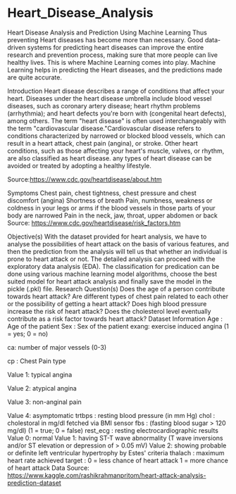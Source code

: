 # Heart_Disease_Analysis

Heart Disease Analysis and Prediction Using Machine Learning
Thus preventing Heart diseases has become more than necessary. Good data-driven systems for predicting heart diseases can improve the entire research and prevention process, making sure that more people can live healthy lives. This is where Machine Learning comes into play. Machine Learning helps in predicting the Heart diseases, and the predictions made are quite accurate.

Introduction
Heart disease describes a range of conditions that affect your heart. Diseases under the heart disease umbrella include blood vessel diseases, such as coronary artery disease; heart rhythm problems (arrhythmia); and heart defects you're born with (congenital heart defects), among others. The term "heart disease" is often used interchangeably with the term "cardiovascular disease."Cardiovascular disease refers to conditions characterized by narrowed or blocked blood vessels, which can result in a heart attack, chest pain (angina), or stroke. Other heart conditions, such as those affecting your heart's muscle, valves, or rhythm, are also classified as heart disease. any types of heart disease can be avoided or treated by adopting a healthy lifestyle.

Source:https://www.cdc.gov/heartdisease/about.htm

Symptoms
Chest pain, chest tightness, chest pressure and chest discomfort (angina)
Shortness of breath
Pain, numbness, weakness or coldness in your legs or arms if the blood vessels in those parts of your body are narrowed
Pain in the neck, jaw, throat, upper abdomen or back
Source: https://www.cdc.gov/heartdisease/risk_factors.htm


Objective(s)
With the dataset provided for heart analysis, we have to analyse the possibilities of heart attack on the basis of various features, and then the prediction from the analysis will tell us that whether an individual is prone to heart attack or not.
The detailed analysis can proceed with the exploratory data analysis (EDA).
The classification for predication can be done using various machine learning model algorithms, choose the best suited model for heart attack analysis and finally save the model in the pickle (.pkl) file.
Research Question(s)
Does the age of a person contribute towards heart attack?
Are different types of chest pain related to each other or the possibility of getting a heart attack?
Does high blood pressure increase the risk of heart attack?
Does the cholesterol level eventually contribute as a risk factor towards heart attack?
Dataset Information
Age : Age of the patient
Sex : Sex of the patient
exang: exercise induced angina (1 = yes; 0 = no)

ca: number of major vessels (0-3)

cp : Chest Pain type

Value 1: typical angina

Value 2: atypical angina

Value 3: non-anginal pain

Value 4: asymptomatic
trtbps : resting blood pressure (in mm Hg)
chol : cholestoral in mg/dl fetched via BMI sensor
fbs : (fasting blood sugar > 120 mg/dl) (1 = true; 0 = false)
rest_ecg : resting electrocardiographic results
Value 0: normal
Value 1: having ST-T wave abnormality (T wave inversions and/or ST elevation or depression of > 0.05 mV)
Value 2: showing probable or definite left ventricular hypertrophy by Estes' criteria
thalach : maximum heart rate achieved
target :
0 = less chance of heart attack
1 = more chance of heart attack
Data Source: https://www.kaggle.com/rashikrahmanpritom/heart-attack-analysis-prediction-dataset
